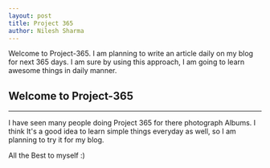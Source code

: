```yaml
---
layout: post
title: Project 365
author: Nilesh Sharma
---
```


Welcome to Project-365. I am planning to write an article daily on my blog for next 365 days.
I am sure by using this approach, I am going to learn awesome things in daily manner.

## Welcome to Project-365 
-----

I have seen many people doing Project 365 for there photograph Albums. I think It's a good idea
to learn simple things everyday as well, so I am planning to try it for my blog.

All the Best to myself :)
